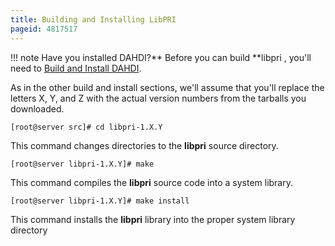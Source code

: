 ```yaml
---
title: Building and Installing LibPRI
pageid: 4817517
---
```





!!! note Have you installed DAHDI?**  Before you can build **libpri
    , you'll need to [Build and Install DAHDI](/Getting-Started/Installing-Asterisk/Installing-Asterisk-From-Source/Building-and-Installing-DAHDI).

      
[//]: # (end-note)



As in the other build and install sections, we'll assume that you'll replace the letters X, Y, and Z with the actual version numbers from the tarballs you downloaded.

```
[root@server src]# cd libpri-1.X.Y

```

This command changes directories to the **libpri** source directory.

```
[root@server libpri-1.X.Y]# make

```

This command compiles the **libpri** source code into a system library.

```
[root@server libpri-1.X.Y]# make install

```

This command installs the **libpri** library into the proper system library directory

